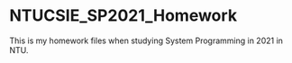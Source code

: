 # NTUCSIE_SP2021_Homework
This is my homework files when studying System Programming in 2021 in NTU.
